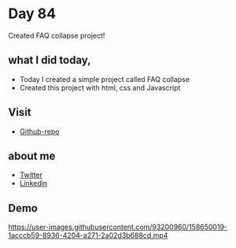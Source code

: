 # Day 84

Created FAQ collapse project!


## what I did today,

 - Today I created a simple project called FAQ collapse
 - Created this project with html, css and Javascript


## Visit

 - [Github-repo](https://github.com/KaranChandekar/50projects50days/tree/master/faq-collapse)

 
## about me

 - [Twitter](https://twitter.com/karan_chandekar)
 - [Linkedin](https://www.linkedin.com/in/karan-chandekar-a87263219/)


## Demo


https://user-images.githubusercontent.com/93200960/158650019-1acccb59-8936-4204-a271-2a02d3b688cd.mp4

